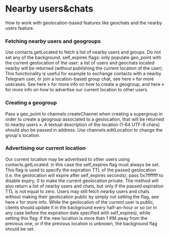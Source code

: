 # Nearby users&chats
How to work with geolocation-based features like geochats and the nearby users feature.
### Fetching nearby users and geogroups
Use contacts.getLocated to fetch a list of nearby users and groups.
Do not set any of the background, self_expires flags: only populate geo_point with the current geolocation of the user: a list of users and geochats located nearby will be returned (without publishing the current location of the user).
This functionality is useful for example to exchange contacts with a nearby Telegram user, or join a location-based group chat, see here » for more usecases.
See here » for more info on how to create a geogroup, and here » for more info on how to advertise our current location to other users.
### Creating a geogroup
Pass a geo_point to channels.createChannel when creating a supergroup in order to create a geogroup associated to a geolocation, that will be returned to nearby users ».
A textual description of the location (1-64 UTF-8 chars) should also be passed in address.
Use channels.editLocation to change the group's location.
### Advertising our current location
Our current location may be advertised to other users using contacts.getLocated: in this case the self_expires flag must always be set.
This flag is used to specify the expiration TTL of the passed geolocation (i.e. the geolocation will expire after self_expires seconds); pass 0x7fffffff to disable expiry, 0 to make the current geolocation private.
The method will also return a list of nearby users and chats, but only if the passed expiration TTL is not equal to zero.
Users may still fetch nearby users and chats without making their geolocation public by simply not setting the flag, see here » for more info.
While the geolocation of the current user is public, clients should update it in the background every half-an-hour or so (or in any case before the expiration date specified with self_expires), while setting this flag: if the new location is more than 1 KM away from the previous one, or if the previous location is unknown, the background flag should be set.
